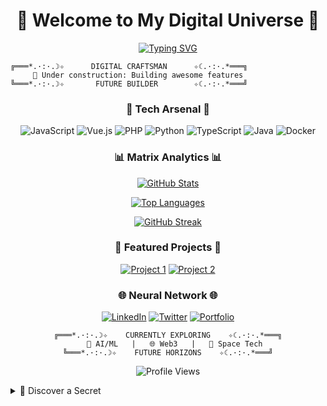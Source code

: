 <!-- Title Banner -->
<div align="center">
  
# 👾 Welcome to My Digital Universe 👾

[![Typing SVG](https://readme-typing-svg.herokuapp.com?font=Fira+Code&pause=1000&color=00F7FF&random=false&width=435&lines=Full+Stack+Developer;Tech+Enthusiast;Innovation+Explorer;Code+Artist)](https://git.io/typing-svg)

</div>

<!-- Futuristic Banner -->

```ascii
╔═══*.·:·.☽✧      DIGITAL CRAFTSMAN      ✧☾.·:·.*═══╗
     🚧 Under construction: Building awesome features
╚═══*.·:·.☽✧       FUTURE BUILDER        ✧☾.·:·.*═══╝
```

<!-- Tech Stack Animation -->
<div align="center">
  
### 🌌 Tech Arsenal 🌌

![JavaScript](https://img.shields.io/badge/-JavaScript-black?style=for-the-badge&logo=javascript&logoColor=F7DF1E)
![Vue.js](https://img.shields.io/badge/-Vue.js-black?style=for-the-badge&logo=vue.js&logoColor=4FC08D)
![PHP](https://img.shields.io/badge/-PHP-black?style=for-the-badge&logo=php&logoColor=777BB4)
![Python](https://img.shields.io/badge/-Python-black?style=for-the-badge&logo=python&logoColor=3776AB)
![TypeScript](https://img.shields.io/badge/-TypeScript-black?style=for-the-badge&logo=typescript&logoColor=007ACC)
![Java](https://img.shields.io/badge/-Java-black?style=for-the-badge&logo=openjdk&logoColor=white)
![Docker](https://img.shields.io/badge/-Docker-black?style=for-the-badge&logo=docker&logoColor=2496ED)

</div>

<!-- Matrix-style Stats -->
<div align="center">
  
### 📊 Matrix Analytics 📊

[![GitHub Stats](https://github-readme-stats.vercel.app/api?username=miltonrey&show_icons=true&theme=radical&hide_border=true)](https://github.com/miltonrey)

[![Top Languages](https://github-readme-stats.vercel.app/api/top-langs/?username=YourUsername&layout=compact&theme=radical&hide_border=true)](https://github.com/miltonrey)

[![GitHub Streak](https://github-readme-streak-stats.herokuapp.com/?user=miltonrey&theme=radical&hide_border=true)](https://github.com/YourUsername)

</div>

<!-- Projects Showcase -->
<div align="center">
  
### 🚀 Featured Projects 🚀

[![Project 1](https://github-readme-stats.vercel.app/api/pin/?username=miltonrey&repo=project1&theme=radical&hide_border=true)](https://github.com/miltonrey/project1)
[![Project 2](https://github-readme-stats.vercel.app/api/pin/?username=miltonrey&repo=project2&theme=radical&hide_border=true)](https://github.com/miltonrey/project2)

</div>

<!-- Connect Section -->
<div align="center">
  
### 🌐 Neural Network 🌐

[![LinkedIn](https://img.shields.io/badge/LinkedIn-Connect-0077B5?style=for-the-badge&logo=linkedin)](https://linkedin.com/in/YourUsername)
[![Twitter](https://img.shields.io/badge/Twitter-Follow-1DA1F2?style=for-the-badge&logo=twitter)](https://twitter.com/YourUsername)
[![Portfolio](https://img.shields.io/badge/Portfolio-Visit-FF4088?style=for-the-badge&logo=google-chrome)](https://your-portfolio.com)

</div>

<!-- Footer -->
<div align="center">

```ascii
╔═══*.·:·.☽✧    CURRENTLY EXPLORING    ✧☾.·:·.*═══╗
   🤖 AI/ML   |   🌐 Web3   |   🚀 Space Tech
╚═══*.·:·.☽✧    FUTURE HORIZONS    ✧☾.·:·.*═══╝
```

![Profile Views](https://komarev.com/ghpvc/?username=miltonrey&color=blueviolet&style=flat-square)

</div>

<!-- Easter Egg -->
<details>
<summary>🔮 Discover a Secret</summary>
<br>
  
```javascript
const life = {
  code: ['JavaScript', 'Python', 'TypeScript', 'Vue.js', 'Java'],
  architecture: ['microservices', 'event-driven', 'design patterns'],
  challenge: 'Building the future, one commit at a time',
  
  daily: async () => {
    await learn('New Technologies');
    await build('Amazing Projects');
    await contribute('Open Source');
    await inspire('Fellow Developers');
  }
};
```
</details>
